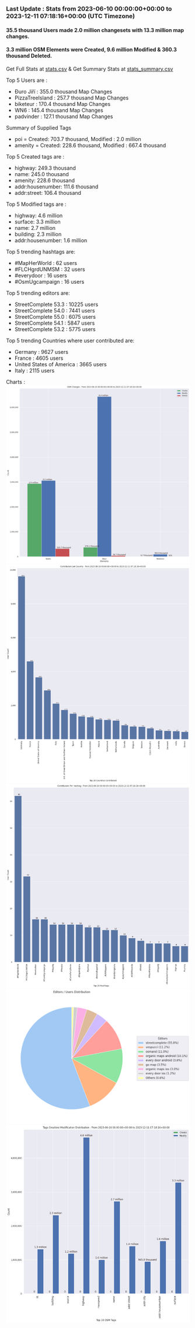 ### Last Update : Stats from 2023-06-10 00:00:00+00:00 to 2023-12-11 07:18:16+00:00 (UTC Timezone)

#### 35.5 thousand Users made 2.0 million changesets with 13.3 million map changes.
#### 3.3 million OSM Elements were Created, 9.6 million Modified & 360.3 thousand Deleted.
Get Full Stats at [stats.csv](/stats/fieldmappers/Daily/stats.csv)
 & Get Summary Stats at [stats_summary.csv](/stats/fieldmappers/Daily/stats_summary.csv)

Top 5 Users are : 
- Đuro Jiří : 355.0 thousand Map Changes
- PizzaTreeIsland : 257.7 thousand Map Changes
- biketeur : 170.4 thousand Map Changes
- WN6 : 145.4 thousand Map Changes
- padvinder : 127.1 thousand Map Changes

Summary of Supplied Tags
- poi = Created: 703.7 thousand, Modified : 2.0 million
- amenity = Created: 228.6 thousand, Modified : 667.4 thousand


Top 5 Created tags are :
- highway: 249.3 thousand
- name: 245.0 thousand
- amenity: 228.6 thousand
- addr:housenumber: 111.6 thousand
- addr:street: 106.4 thousand


Top 5 Modified tags are :
- highway: 4.6 million
- surface: 3.3 million
- name: 2.7 million
- building: 2.3 million
- addr:housenumber: 1.6 million


Top 5 trending hashtags are:
- #MapHerWorld : 62 users
- #FLCHgrdUNMSM : 32 users
- #everydoor : 16 users
- #OsmUgcampaign : 16 users


Top 5 trending editors are:
- StreetComplete 53.3 : 10225 users
- StreetComplete 54.0 : 7441 users
- StreetComplete 55.0 : 6075 users
- StreetComplete 54.1 : 5847 users
- StreetComplete 53.2 : 5775 users


Top 5 trending Countries where user contributed are:
- Germany : 9627 users
- France : 4605 users
- United States of America : 3665 users
- Italy : 2115 users


 Charts : 
![Alt text](./stats_osm_changes.png) 
![Alt text](./stats_users_per_country.png) 
![Alt text](./stats_users_per_hashtag.png) 
![Alt text](./stats_editors_pie_chart.png) 
![Alt text](./stats_tags.png) 

